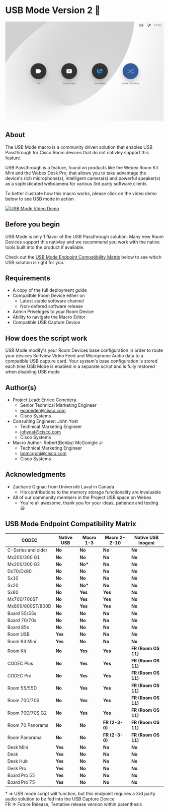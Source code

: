 # USB Mode Version 2 🎉

![USB Mode Home Screen](images/UsbMode_Home.png)

## About

The USB Mode macro is a community driven solution that enables USB Passthrough for Cisco Room devices that do not nativley support this feature.

USB Passthrough is a feature, found on products like the Webex Room Kit Mini and the Webex Desk Pro, that allows you to take advantage the device's rich microphone(s), intelligent camera(s) and powerful speaker(s) as a sophisticated webcamera for various 3rd party software clients.

To better illustrate how this macro works, please click on the video demo below to see USB mode in action

<a href="https://www.youtube.com/watch?v=fFKpSABTkDQ" target="_blank">![USB Mode Video Demo](https://img.youtube.com/vi/fFKpSABTkDQ/0.jpg)</a>

## Before you begin
USB Mode is only 1 flavor of the USB Passthrough solution. Many new Room Devices support this nativley and we recommend you work with the native tools built into the product if available.

Check out the [USB Mode Endpoint Compatibility Matrix](#usb-mode-endpoint-compatibility-matrix) below to see which USB solution is right for you.

## Requirements
- A copy of the full deployment guide
- Compaitble Room Device either on
  - Latest stable software channel
  - Non-defered software release
- Admin Priveldges to your Room Device
- Ability to navigate the Macro Editor
- Compatible USB Capture Device

## How does the script work
USB Mode modify's your Room Devices base configuration in order to route your devices Selfview Video Feed and Microphone Audio data to a compatible USB capture card. Your system's base configuration is stored each time USB Mode is enabled in a separate script and is fully restored when disabling USB mode

## Author(s)
- Project Lead: Enrico Conedera
  - Senior Technical Marketing Engineer
  - econeder@cisco.com
  - Cisco Systems
- Consulting Engineer: John Yost
  - Technical Marketing Engineer
  - johyost@cisco.com
  - Cisco Systems
- Macro Author: Robert(Bobby) McGonigle Jr
  - Technical Marketing Engineer
  - bomcgoni@cisco.com
  - Cisco Systems

## Acknowledgments
- Zacharie Gignac from Université Laval in Canada
  - His contributions to the memory storage functionality are invaluable
- All of our community members in the Project USB space on Webex
  - You're all awesome, thank you for your ideas, patience and testing 😃

## USB Mode Endpoint Compatibility Matrix

| CODEC              | Native USB | Macro 1-3 | Macro    2-2-10 | Native USB Inogeni  |
| ------------------ | ---------- | --------- | --------------- | ------------------- |
| C-Series and older | **No**     | **No**    | **No**          | **No**              |
| Mx200/300 G1       | **No**     | **No**    | **No**          | **No**              |
| Mx200/300 G2       | **No**     | **No\***  | **No**          | **No**              |
| Dx70/Dx80          | **No**     | **No**    | **No**          | **No**              |
| Sx10               | **No**     | **No**    | **No**          | **No**              |
| Sx20               | **No**     | **No\***  | **No**          | **No**              |
| Sx80               | **No**     | **Yes**   | **Yes**         | **No**              |
| Mx700/700ST        | **No**     | **Yes**   | **Yes**         | **No**              |
| Mx800/800ST/800D   | **No**     | **Yes**   | **Yes**         | **No**              |
| Board 55/55s       | **No**     | **No**    | **No**          | **No**              |
| Board 70/70s       | **No**     | **No**    | **No**          | **No**              |
| Board 85s          | **No**     | **No**    | **No**          | **No**              |
| Room USB           | **Yes**    | **No**    | **No**          | **No**              |
| Room Kit Mini      | **Yes**    | **No**    | **No**          | **No**              |
| Room Kit           | **No**     | **Yes**   | **Yes**         | **FR (Room OS 11)** |
| CODEC Plus         | **No**     | **Yes**   | **Yes**         | **FR (Room OS 11)** |
| CODEC Pro          | **No**     | **Yes**   | **Yes**         | **FR (Room OS 11)** |
| Room 55/55D        | **No**     | **Yes**   | **Yes**         | **FR (Room OS 11)** |
| Room 70D/70S       | **No**     | **Yes**   | **Yes**         | **FR (Room OS 11)** |
| Room 70D/70S G2    | **No**     | **Yes**   | **Yes**         | **FR (Room OS 11)** |
| Room 70 Panorama   | **No**     | **No**    | **FR (2-3-0)**  | **FR (Room OS 11)** |
| Room Panorama      | **No**     | **No**    | **FR (2-3-0)**  | **FR (Room OS 11)** |
| Desk Mini          | **Yes**    | **No**    | **No**          | **No**              |
| Desk               | **Yes**    | **No**    | **No**          | **No**              |
| Desk Hub           | **Yes**    | **No**    | **No**          | **No**              |
| Desk Pro           | **Yes**    | **No**    | **No**          | **No**              |
| Board Pro 55       | **Yes**    | **No**    | **No**          | **No**              |
| Board Pro 75       | **Yes**    | **No**    | **No**          | **No**              |

\* => USB mode script will function, but this endpoint requires a 3rd party audio solution to be fed into the USB Capture Device<br />
FR => Future Release, Tentative release version within parenthesis

